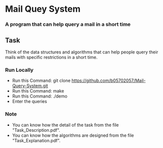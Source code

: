 # Mail Quey System

### A program that can help query a mail in a short time

## Task
Think of the data structures and algorithms that can help people query their mails with specific restrictions in a short time.

### Run Locally
* Run this Command: git clone <https://github.com/b05702057/Mail-Query-System.git>
* Run this Command: make
* Run this Command: ./demo
* Enter the queries

### Note
* You can know how the detail of the task from the file "Task_Description.pdf".
* You can know how the algorithms are designed from the file "Task_Explanation.pdf".

